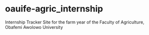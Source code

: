 # oauife-agric_internship
Internship Tracker Site for the farm year of the Faculty of Agriculture, Obafemi Awolowo University
